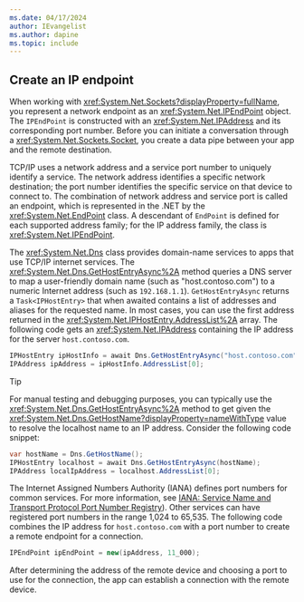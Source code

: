 ```yaml
---
ms.date: 04/17/2024
author: IEvangelist
ms.author: dapine
ms.topic: include
---
```


## Create an IP endpoint

When working with <xref:System.Net.Sockets?displayProperty=fullName>, you represent a network endpoint as an <xref:System.Net.IPEndPoint> object. The `IPEndPoint` is constructed with an <xref:System.Net.IPAddress> and its corresponding port number. Before you can initiate a conversation through a <xref:System.Net.Sockets.Socket>, you create a data pipe between your app and the remote destination.

TCP/IP uses a network address and a service port number to uniquely identify a service. The network address identifies a specific network destination; the port number identifies the specific service on that device to connect to. The combination of network address and service port is called an endpoint, which is represented in the .NET by the <xref:System.Net.EndPoint> class. A descendant of `EndPoint` is defined for each supported address family; for the IP address family, the class is <xref:System.Net.IPEndPoint>.

The <xref:System.Net.Dns> class provides domain-name services to apps that use TCP/IP internet services. The <xref:System.Net.Dns.GetHostEntryAsync%2A> method queries a DNS server to map a user-friendly domain name (such as "host.contoso.com") to a numeric Internet address (such as `192.168.1.1`). `GetHostEntryAsync` returns a `Task<IPHostEntry>` that when awaited contains a list of addresses and aliases for the requested name. In most cases, you can use the first address returned in the <xref:System.Net.IPHostEntry.AddressList%2A> array. The following code gets an <xref:System.Net.IPAddress> containing the IP address for the server `host.contoso.com`.

```csharp
IPHostEntry ipHostInfo = await Dns.GetHostEntryAsync("host.contoso.com");
IPAddress ipAddress = ipHostInfo.AddressList[0];
```

> [!TIP]
> For manual testing and debugging purposes, you can typically use the <xref:System.Net.Dns.GetHostEntryAsync%2A> method to get given the <xref:System.Net.Dns.GetHostName?displayProperty=nameWithType> value to resolve the localhost name to an IP address. Consider the following code snippet:
>
> ```csharp
> var hostName = Dns.GetHostName();
> IPHostEntry localhost = await Dns.GetHostEntryAsync(hostName);
> IPAddress localIpAddress = localhost.AddressList[0];
> ```

The Internet Assigned Numbers Authority (IANA) defines port numbers for common services. For more information, see [IANA: Service Name and Transport Protocol Port Number Registry](https://www.iana.org/assignments/service-names-port-numbers/service-names-port-numbers.xhtml)). Other services can have registered port numbers in the range 1,024 to 65,535. The following code combines the IP address for `host.contoso.com` with a port number to create a remote endpoint for a connection.

```csharp
IPEndPoint ipEndPoint = new(ipAddress, 11_000);
```

After determining the address of the remote device and choosing a port to use for the connection, the app can establish a connection with the remote device.
